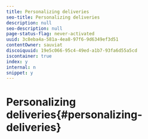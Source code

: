 ```yaml
---
title: Personalizing deliveries
seo-title: Personalizing deliveries
description: null
seo-description: null
page-status-flag: never-activated
uuid: 3c8eba4a-581a-4ea8-97f6-9d6349ef3d51
contentOwner: sauviat
discoiquuid: 19e5c066-95c4-49ed-a1b7-93fa6d55a5cd
iscontainer: true
index: y
internal: n
snippet: y
---
```


# Personalizing deliveries{#personalizing-deliveries}

